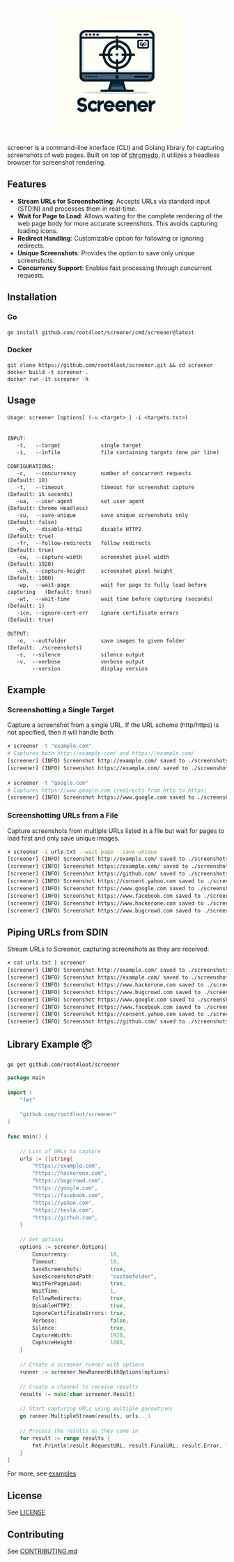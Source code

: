 <p align="center">
<img src="./assets/logo.png" alt="screener logo" width="300"/>
</p>

screener is a command-line interface (CLI) and Golang library for capturing screenshots of web pages. Built on top of [chromedp](https://github.com/chromedp/chromedp), it utilizes a headless browser for screenshot rendering.

## Features

- **Stream URLs for Screenshotting**: Accepts URLs via standard input (STDIN) and processes them in real-time.
- **Wait for Page to Load**: Allows waiting for the complete rendering of the web page body for more accurate screenshots. This avoids capturing loading icons.
- **Redirect Handling**: Customizable option for following or ignoring redirects.
- **Unique Screenshots**: Provides the option to save only unique screenshots.
- **Concurrency Support**: Enables fast processing through concurrent requests.

## Installation

### Go
```
go install github.com/root4loot/screener/cmd/screener@latest
```

### Docker

```
git clone https://github.com/root4loot/screener.git && cd screener
docker build -t screener .
docker run -it screener -h
```

## Usage

```
Usage: screener [options] (-u <target> | -i <targets.txt>)


INPUT:
   -t,   --target             single target
   -i,   --infile             file containing targets (one per line)

CONFIGURATIONS:
   -c,   --concurrency        number of concurrent requests                  (Default: 10)
   -t,   --timeout            timeout for screenshot capture                 (Default: 15 seconds)
   -ua,  --user-agent         set user agent                                 (Default: Chrome Headless)
   -su,  --save-unique        save unique screenshots only                   (Default: false)
   -dh,  --disable-http2      disable HTTP2                                  (Default: true)
   -fr,  --follow-redirects   follow redirects                               (Default: true)
   -cw,  --capture-width      screenshot pixel width                         (Default: 1920)
   -ch,  --capture-height     screenshot pixel height                        (Default: 1080)
   -wp,  --wait-page          wait for page to fully load before capturing   (Default: true)
   -wt,  --wait-time          wait time before capturing (seconds)           (Default: 1)
   -ice, --ignore-cert-err    ignore certificate errors                      (Default: true)

OUTPUT:
   -o,  --outfolder           save images to given folder     (Default: ./screenshots)
   -s,  --silence             silence output
   -v,  --verbose             verbose output
        --version             display version
```

## Example

### Screenshotting a Single Target
Capture a screenshot from a single URL. If the URL scheme (http/https) is not specified, then it will handle both:

```sh
✗ screener -t "example.com"
# Captures both http://example.com/ and https://example.com/
[screener] (INFO) Screenshot http://example.com/ saved to ./screenshots                                                                                                                                                                                                                                                                                                  
[screener] (INFO) Screenshot https://example.com/ saved to ./screenshots

✗ screener -t "google.com"
# Captures https://www.google.com (redirects from http to https)
[screener] (INFO) Screenshot https://www.google.com saved to ./screenshots 
```

### Screenshotting URLs from a File
Capture screenshots from multiple URLs listed in a file but wait for pages to load first and only save unique images.

```sh
✗ screener -i urls.txt --wait-page --save-unique 
[screener] (INFO) Screenshot http://example.com/ saved to ./screenshots                                                                                                                                                                                                                                                                                                  
[screener] (INFO) Screenshot https://example.com/ saved to ./screenshots                                                                                                                                                                                                                                                                                                 
[screener] (INFO) Screenshot https://github.com/ saved to ./screenshots                                                                                                                                                                                                                                                                                                  
[screener] (INFO) Screenshot https://consent.yahoo.com saved to ./screenshots                                                                                                                                                                                                                                                                                            
[screener] (INFO) Screenshot https://www.google.com saved to ./screenshots                                                                                                                                                                                                                                                                                               
[screener] (INFO) Screenshot https://www.facebook.com saved to ./screenshots                                                                                                                                                                                                                                                                                             
[screener] (INFO) Screenshot https://www.hackerone.com saved to ./screenshots                                                                                                                                                                                                                                                                                            
[screener] (INFO) Screenshot https://www.bugcrowd.com saved to ./screenshots 
```

## Piping URLs from SDIN
Stream URLs to Screener, capturing screenshots as they are received:

```sh
✗ cat urls.txt | screener                        
[screener] (INFO) Screenshot http://example.com/ saved to ./screenshots
[screener] (INFO) Screenshot https://example.com/ saved to ./screenshots
[screener] (INFO) Screenshot https://www.hackerone.com saved to ./screenshots
[screener] (INFO) Screenshot https://www.bugcrowd.com saved to ./screenshots
[screener] (INFO) Screenshot https://www.google.com saved to ./screenshots
[screener] (INFO) Screenshot https://www.facebook.com saved to ./screenshots
[screener] (INFO) Screenshot https://consent.yahoo.com saved to ./screenshots
[screener] (INFO) Screenshot https://github.com/ saved to ./screenshots
```


## Library Example 📦

```
go get github.com/root4loot/screener
```

```go
package main

import (
	"fmt"

	"github.com/root4loot/screener"
)

func main() {

	// List of URLs to capture
	urls := []string{
		"https://example.com",
		"https://hackerone.com",
		"https://bugcrowd.com",
		"https://google.com",
		"https://facebook.com",
		"https://yahoo.com",
		"https://tesla.com",
		"https://github.com",
	}

	// Set options
	options := screener.Options{
		Concurrency:             10,
		Timeout:                 10,
		SaveScreenshots:         true,
		SaveScreenshotsPath:     "customfolder",
		WaitForPageLoad:         true,
		WaitTime:                1,
		FollowRedirects:         true,
		DisableHTTP2:            true,
		IgnoreCertificateErrors: true,
		Verbose:                 false,
		Silence:                 true,
		CaptureWidth:            1920,
		CaptureHeight:           1080,
	}

	// Create a screener runner with options
	runner := screener.NewRunnerWithOptions(options)

	// Create a channel to receive results
	results := make(chan screener.Result)

	// Start capturing URLs using multiple goroutines
	go runner.MultipleStream(results, urls...)

	// Process the results as they come in
	for result := range results {
		fmt.Println(result.RequestURL, result.FinalURL, result.Error, len(result.Image))
	}
}

```

For more, see [examples](https://github.com/root4loot/screener/tree/master/examples)

## License

See [LICENSE](LICENSE)

## Contributing

See [CONTRIBUTING.md](CONTRIBUTING.md)